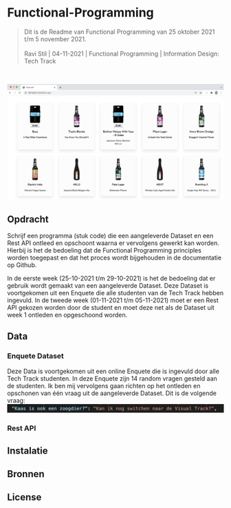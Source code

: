 # Functional-Programming
> Dit is de Readme van Functional Programming van 25 oktober 2021 t/m 5 november 2021. <br/><br/>
> Ravi Stil   |   04-11-2021   |   Functional Programming   |   Information Design: Tech Track

<br/>

![Intro Image](https://github.com/stilravi/Functional-Programming/blob/main/_wiki/00-overview.png)

## Opdracht
Schrijf een programma (stuk code) die een aangeleverde Dataset en een Rest API ontleed en opschoont waarna er vervolgens
gewerkt kan worden. Hierbij is het de bedoeling dat de Functional Programming principles worden toegepast en dat het proces
wordt bijgehouden in de documentatie op Github.

In de eerste week (25-10-2021 t/m 29-10-2021) is het de bedoeling dat er gebruik wordt gemaakt van een aangeleverde Dataset.
Deze Dataset is voortgekomen uit een Enquete die alle studenten van de Tech Track hebben ingevuld. In de tweede week 
(01-11-2021 t/m 05-11-2021) moet er een Rest API gekozen worden door de student en moet deze net als de Dataset uit week 1 ontleden en opgeschoond worden.

## Data

### Enquete Dataset
Deze Data is voortgekomen uit een online Enquete die is ingevuld door alle Tech Track studenten. In deze Enquete zijn 14 random 
vragen gesteld aan de studenten. Ik ben mij vervolgens gaan richten op het ontleden en opschonen van één vraag uit de aangeleverde Dataset. Dit is de volgende vraag:
![Intro Image](https://github.com/stilravi/Functional-Programming/blob/main/_wiki/00-vraag.png)

### Rest API

## Instalatie

## Bronnen

## License